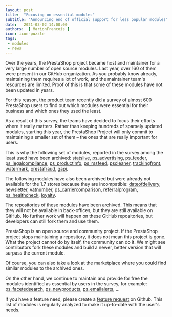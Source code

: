 ```yaml
---
layout: post
title:  "Focusing on essential modules"
subtitle: "Announcing end of official support for less popular modules"
date:   2021-03-02 14:00:00
authors:  [ MarionFrancois ]
icon: icon-puzzle
tags: 
 - modules
 - news
---
```


Over the years, the PrestaShop project became host and maintainer for a very large number of open source modules. Last year, over 160 of them were present in our GitHub organization. As you probably know already, maintaining them requires a lot of work, and the maintainer team's resources are limited. Proof of this is that some of these modules have not been updated in years.

For this reason, the product team recently did a survey of almost 600 PrestaShop users to find out which modules were essential for their business and which ones they used the least.

As a result of this survey, the teams have decided to focus their efforts where it really matters. Rather than keeping hundreds of sparsely updated modules, starting this year, the PrestaShop Project will only commit to maintaining a smaller set of them – the ones that are really important for users.

This is why the following set of modules, reported in the survey among the least used have been archived: [statslive](https://github.com/PrestaShop/statslive), [ps_advertising](https://github.com/PrestaShop/ps_advertising), [ps_feeder](https://github.com/PrestaShop/ps_feeder), [ps_legalcompliance](https://github.com/PrestaShop/ps_legalcompliance), [ps_productinfo](https://github.com/PrestaShop/ps_productinfo), [ps_rssfeed](https://github.com/PrestaShop/ps_rssfeed), [pscleaner](https://github.com/PrestaShop/pscleaner), [trackingfront](https://github.com/PrestaShop/trackingfront), [watermark](https://github.com/PrestaShop/watermark), [prestafraud](https://github.com/PrestaShop/prestafraud), [gapi](https://github.com/PrestaShop/gapi).

The following modules have also been archived but were already not available for the 1.7 stores because they are incompatible: [dateofdelivery](https://github.com/PrestaShop/dateofdelivery), [newsletter](https://github.com/PrestaShop/newsletter), [vatnumber](https://github.com/PrestaShop/vatnumber), [ps_carriercomparison](https://github.com/PrestaShop/ps_carriercomparison), [referralprogram](https://github.com/PrestaShop/referralprogram), [ps_healthcheck](https://github.com/PrestaShop/ps_healthcheck), [loyalty](https://github.com/PrestaShop/loyalty).


The repositories of these modules have been archived. This means that they will not be available in back-offices, but they are still available on GitHub. No further work will happen on these GitHub repositories, but developers can still fork them and use them.

PrestaShop is an open source and community project. If the PrestaShop project stops maintaining a repository, it does not mean this project is gone. What the project cannot do by itself, the community can do it. We might see contributors fork these modules and build a newer, better version that will surpass the current module.

Of course, you can also take a look at the marketplace where you could find similar modules to the archived ones.

On the other hand, we continue to maintain and provide for free the modules identified as essential by users in the survey, for example: [ps_facetedsearch](https://github.com/PrestaShop/ps_facetedsearch), [ps_newproducts](https://github.com/PrestaShop/ps_newproducts), [ps_emailalerts](https://github.com/PrestaShop/ps_emailalerts), ...

If you have a feature need, please create a [feature request](https://github.com/PrestaShop/PrestaShop/issues/new?assignees=&labels=&template=2_feature_request.md) on Github.
This list of modules is regularly analyzed to make it up-to-date with the user's needs.
